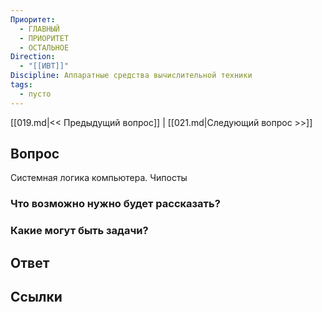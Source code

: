 ```yaml
---
Приоритет:
  - ГЛАВНЫЙ
  - ПРИОРИТЕТ
  - ОСТАЛЬНОЕ
Direction:
  - "[[ИВТ]]" 
Discipline: Аппаратные средства вычислительной техники 
tags:
  - пусто
---
```

[[019.md|<< Предыдущий вопрос]] | [[021.md|Следующий вопрос >>]]
## Вопрос

Системная логика компьютера. Чипосты

### Что возможно нужно будет рассказать?

### Какие могут быть задачи?

## Ответ

## Ссылки
